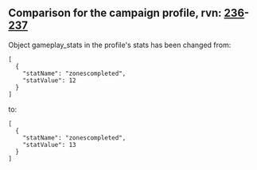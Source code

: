 ## Comparison for the campaign profile, rvn: [236](https://github.com/PRO100KatYT/FortniteProfileRevisions/tree/main/profiles/campaign/236%20campaign.json)-[237](https://github.com/PRO100KatYT/FortniteProfileRevisions/tree/main/profiles/campaign/237%20campaign.json)

Object gameplay_stats in the profile's stats has been changed from:

```
[
  {
    "statName": "zonescompleted",
    "statValue": 12
  }
]
```

to:

```
[
  {
    "statName": "zonescompleted",
    "statValue": 13
  }
]
```

<br><br>
